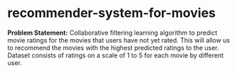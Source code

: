 # recommender-system-for-movies
**Problem Statement:**  Collaborative filtering learning algorithm to predict movie ratings for the movies that users have not yet rated. This will allow us to recommend the movies with the highest predicted ratings to the user. Dataset consists of ratings on a scale of 1 to 5 for each movie by different user.
